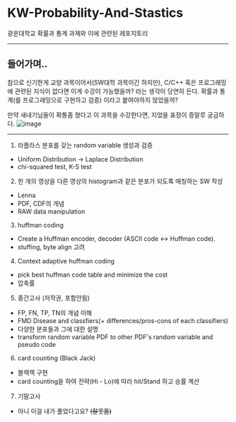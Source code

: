 # KW-Probability-And-Stastics
광운대학교 확률과 통계 과제와 이에 관련된 레포지토리

----
## 들어가며..
참으로 신기한게 교양 과목이어서(SW대학 과목이긴 하지만), C/C++ 혹은 프로그래밍에 관련된 지식이 없다면 이게 수강이 가능했을까? 라는 생각이 당연히 든다.
확률과 통계(를 프로그래밍으로 구현하고 검증) 이라고 붙여야하지 않았을까? 

만약 새내기님들이 확통좀 쳤다고 이 과목을 수강한다면, 지었을 표정이 증말루 궁금하다.
![image](https://user-images.githubusercontent.com/42092864/160589850-19289599-bc40-4e68-9e69-ca0d4d68adbe.png "아마 이런 표정이지 않았을까?")


----
1. 라플라스 분포를 갖는 random variable 생성과 검증
- Uniform Distribution -> Laplace Distribution
- chi-squared test, K-S test

2. 한 개의 영상을 다른 영상의 histogram과 같은 분포가 되도록 매칭하는 SW 작성
- Lenna
- PDF, CDF의 개념
- RAW data manipulation

3. huffman coding
- Create a Huffman encoder, decoder (ASCII code <-> Huffman code).
- stuffing, byte align 고려

4. Context adaptive huffman coding
- pick best huffman code table and minimize the cost
- 압축률

5. 중간고사 (저작권, 포함안됨)
- FP, FN, TP, TN의 개념 이해
- FMD Disease and classfiers(+ differences/pros-cons of each classifiers)
- 다양한 분포들과 그에 대한 설명
- transform random variable PDF to other PDF's random variable and pseudo code

6. card counting (Black Jack)
- 블랙잭 구현
- card counting을 하여 전략(Hi - Lo)에 따라 hit/Stand 하고 승률 계산

7. 기말고사
- 아니 이걸 내가 풀었다고요? ~~(잘못품)~~ 
